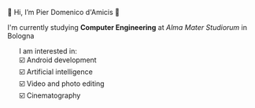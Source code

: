 👋 Hi, I’m Pier Domenico d'Amicis 👋
<div> 
  I'm currently studying <b>Computer Engineering</b> at <i>Alma Mater Studiorum</i> in Bologna
</div>
<div>
  <ul style="list-style: none;">
  I am interested in:<br>
☑️ Android development <br>
☑️ Artificial intelligence <br>
☑️ Video and photo editing <br>
☑️ Cinematography<br>
</div>
  </ul>


<!---
P-damicis/P-damicis is a ✨ special ✨ repository because its `README.md` (this file) appears on your GitHub profile.
You can click the Preview link to take a look at your changes.
--->
